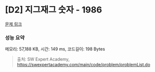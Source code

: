 # [D2] 지그재그 숫자 - 1986 

[문제 링크](https://swexpertacademy.com/main/code/problem/problemDetail.do?contestProbId=AV5PxmBqAe8DFAUq) 

### 성능 요약

메모리: 57,188 KB, 시간: 149 ms, 코드길이: 198 Bytes



> 출처: SW Expert Academy, https://swexpertacademy.com/main/code/problem/problemList.do